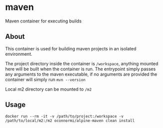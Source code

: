# maven
Maven container for executing builds

## About
This container is used for building maven projects in an isolated environment.

The project directory inside the container is `/workspace`, anything mounted here will be built when the container is run.
The entrypoint simply passes any arguments to the maven executable, if no arguments are provided the container will simply run `mvn --version`

Local m2 directory can be mounted to `/m2`

## Usage

`docker run --rm -it -v /path/to/project:/workspace -v /path/to/local/m2:/m2 oconnormi/alpine-maven clean install`
